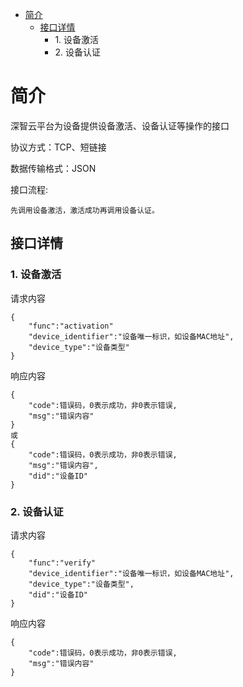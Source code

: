 - [简介](#简介)
    - [接口详情](#接口详情)
        - [<a name="device_activation">1. 设备激活</a>](#<a-name="device_activation">1.-设备激活</a>)
        - [<a name="device_verify">2. 设备认证</a>](#<a-name="device_verify">2.-设备认证</a>)
# 简介
深智云平台为设备提供设备激活、设备认证等操作的接口

协议方式：TCP、短链接

数据传输格式：JSON

接口流程:

	先调用设备激活，激活成功再调用设备认证。

## 接口详情
### <a name="device_activation">1. 设备激活</a>
请求内容

    {
        "func":"activation"
        "device_identifier":"设备唯一标识，如设备MAC地址",
        "device_type":"设备类型"
    }

响应内容

    {
        "code":错误码，0表示成功，非0表示错误,
        "msg":"错误内容"
    }
    或
    {
        "code":错误码，0表示成功，非0表示错误,
        "msg":"错误内容",
        "did":"设备ID"
    }

### <a name="device_verify">2. 设备认证</a>
请求内容

    {
        "func":"verify"
        "device_identifier":"设备唯一标识，如设备MAC地址",
        "device_type":"设备类型",
        "did":"设备ID"
    }

响应内容

    {
        "code":错误码，0表示成功，非0表示错误,
        "msg":"错误内容"
    }


